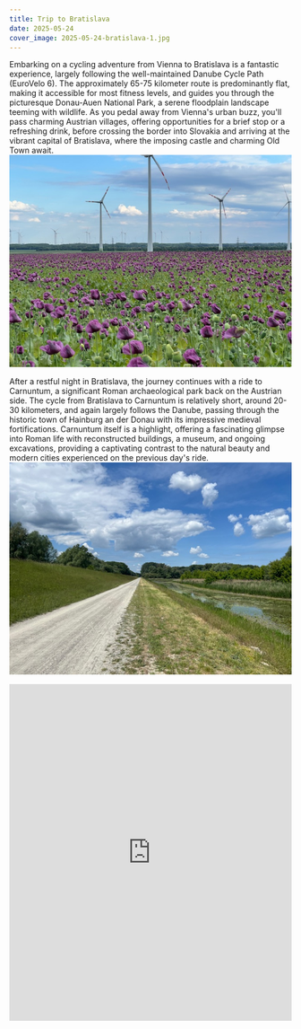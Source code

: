 ```yaml
---
title: Trip to Bratislava
date: 2025-05-24
cover_image: 2025-05-24-bratislava-1.jpg
---
```

Embarking on a cycling adventure from Vienna to Bratislava is a fantastic experience, largely following the well-maintained Danube Cycle Path (EuroVelo 6). The approximately 65-75 kilometer route is predominantly flat, making it accessible for most fitness levels, and guides you through the picturesque Donau-Auen National Park, a serene floodplain landscape teeming with wildlife. As you pedal away from Vienna's urban buzz, you'll pass charming Austrian villages, offering opportunities for a brief stop or a refreshing drink, before crossing the border into Slovakia and arriving at the vibrant capital of Bratislava, where the imposing castle and charming Old Town await.
![Bratislava](/assets/images/trips/2025-05-24-bratislava-2.jpg)

After a restful night in Bratislava, the journey continues with a ride to Carnuntum, a significant Roman archaeological park back on the Austrian side. The cycle from Bratislava to Carnuntum is relatively short, around 20-30 kilometers, and again largely follows the Danube, passing through the historic town of Hainburg an der Donau with its impressive medieval fortifications. Carnuntum itself is a highlight, offering a fascinating glimpse into Roman life with reconstructed buildings, a museum, and ongoing excavations, providing a captivating contrast to the natural beauty and modern cities experienced on the previous day's ride.
![Bratislava](/assets/images/trips/2025-05-24-bratislava-3.jpg)

<iframe src="https://www.komoot.com/tour/2270563441/embed?share_token=a3V6OSio8dD7B6wBNDfwa5BNLfHh3a3TDnqAhYzI9ZYtC1NQby" width="100%" height="600" frameborder="0" scrolling="no"></iframe>

